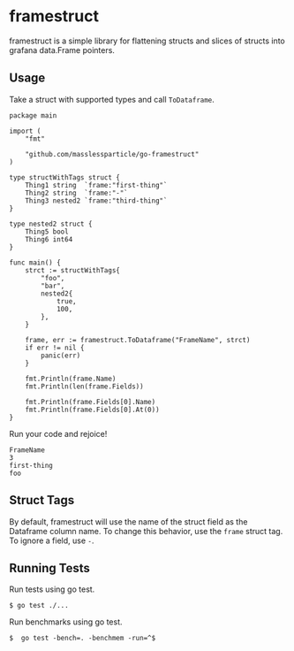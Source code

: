 # framestruct

framestruct is a simple library for flattening structs and slices of structs
into grafana data.Frame pointers.

## Usage

Take a struct with supported types and call `ToDataframe`.

```
package main

import (
	"fmt"

	"github.com/masslessparticle/go-framestruct"
)

type structWithTags struct {
	Thing1 string  `frame:"first-thing"`
	Thing2 string  `frame:"-"`
	Thing3 nested2 `frame:"third-thing"`
}

type nested2 struct {
	Thing5 bool
	Thing6 int64
}

func main() {
	strct := structWithTags{
		"foo",
		"bar",
		nested2{
			true,
			100,
		},
	}

	frame, err := framestruct.ToDataframe("FrameName", strct)
	if err != nil {
		panic(err)
	}

	fmt.Println(frame.Name)
	fmt.Println(len(frame.Fields))

	fmt.Println(frame.Fields[0].Name)
	fmt.Println(frame.Fields[0].At(0))
}
```

Run your code and rejoice!

```
FrameName
3
first-thing
foo
```

## Struct Tags

By default, framestruct will use the name of the struct field as the Dataframe column name.
To change this behavior, use the `frame` struct tag. To ignore a field, use `-`.

## Running Tests

Run tests using go test.

```
$ go test ./...
```

Run benchmarks using go test.

```
$  go test -bench=. -benchmem -run=^$
```
